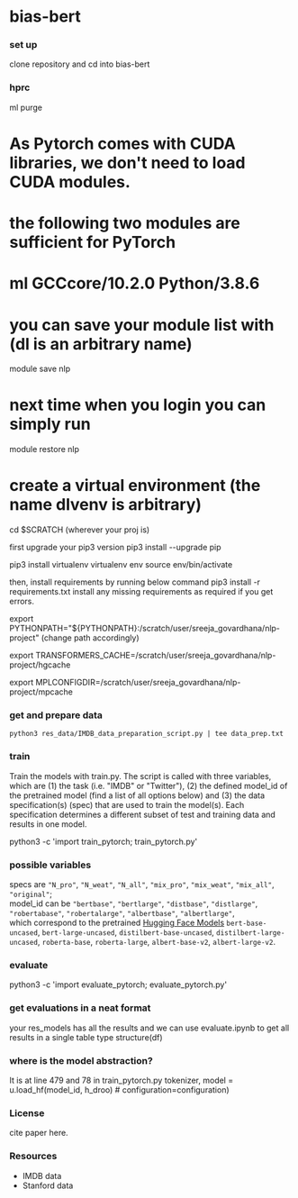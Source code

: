# bias-bert

### set up
clone repository and cd into bias-bert  

### hprc
ml purge
          
        
# As Pytorch comes with CUDA libraries, we don't need to load CUDA modules.
# the following two modules are sufficient for PyTorch
# ml GCCcore/10.2.0 Python/3.8.6
        
# you can save your module list with (dl is an arbitrary name)
module save nlp
      
# next time when you login you can simply run
module restore nlp
    
# create a virtual environment (the name dlvenv is arbitrary)
cd $SCRATCH (wherever your proj is)

first upgrade your pip3 version
pip3 install --upgrade pip

pip3 install virtualenv
virtualenv env
source env/bin/activate

then, install requirements by running below command
pip3 install -r requirements.txt
install any missing requirements as required if you get errors.


export PYTHONPATH="${PYTHONPATH}:/scratch/user/sreeja_govardhana/nlp-project" (change path accordingly)

export TRANSFORMERS_CACHE=/scratch/user/sreeja_govardhana/nlp-project/hgcache

export MPLCONFIGDIR=/scratch/user/sreeja_govardhana/nlp-project/mpcache

### get and prepare data 
`python3 res_data/IMDB_data_preparation_script.py | tee data_prep.txt`  

### train
Train the models with train.py. The script is called with three variables, which are (1) the task (i.e. "IMDB" or "Twitter"), (2) the defined model_id of the pretrained model (find a list of all options below) and (3) the data specification(s) (spec) that are used to train the model(s). Each specification determines a different subset of test and training data and results in one model. 

python3 -c 'import train_pytorch; train_pytorch.py'


### possible variables
specs are `"N_pro"`, `"N_weat"`, `"N_all"`, `"mix_pro"`, `"mix_weat"`, `"mix_all"`, `"original"`;  
model_id can be `"bertbase"`, `"bertlarge"`, `"distbase"`, `"distlarge"`, `"robertabase"`, `"robertalarge"`, `"albertbase"`, `"albertlarge"`,  
which correspond to the pretrained [Hugging Face Models](https://huggingface.co/models) `bert-base-uncased`, `bert-large-uncased`, `distilbert-base-uncased`, `distilbert-large-uncased`, `roberta-base`, `roberta-large`, `albert-base-v2`, `albert-large-v2`.   

### evaluate 
python3 -c 'import evaluate_pytorch; evaluate_pytorch.py'

### get evaluations in a neat format
your res_models has all the results and we can use evaluate.ipynb to get all results in a single table type structure(df)

### where is the model abstraction?
It is at line 479 and 78 in train_pytorch.py
tokenizer, model = u.load_hf(model_id, h_droo)  # configuration=configuration)



### License 
cite paper here.  


### Resources 
- IMDB data  
- Stanford data  

